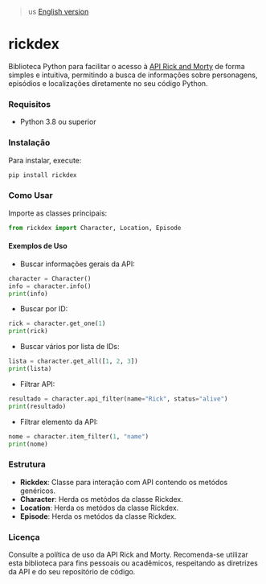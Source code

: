> us [English version](README_EN.md)

# rickdex

Biblioteca Python para facilitar o acesso à [API Rick and Morty](https://rickandmortyapi.com/) de forma simples e intuitiva, permitindo a busca de informações sobre personagens, episódios e localizações diretamente no seu código Python.

### Requisitos

- Python 3.8 ou superior

### Instalação

Para instalar, execute:

```bash
pip install rickdex
```

### Como Usar

Importe as classes principais:

```python
from rickdex import Character, Location, Episode
```

#### Exemplos de Uso

- Buscar informações gerais da API:

```python
character = Character()
info = character.info()
print(info)
```

- Buscar por ID:

```python
rick = character.get_one(1)
print(rick)
```

- Buscar vários por lista de IDs:

```python
lista = character.get_all([1, 2, 3])
print(lista)
```

- Filtrar API:

```python
resultado = character.api_filter(name="Rick", status="alive")
print(resultado)
```

- Filtrar elemento da API:

```python
nome = character.item_filter(1, "name")
print(nome)
```

### Estrutura

- **Rickdex**: Classe para interação com API contendo os metódos genéricos.
- **Character**: Herda os metódos da classe Rickdex.
- **Location**: Herda os metódos da classe Rickdex.
- **Episode**: Herda os metódos da classe Rickdex.

### Licença

Consulte a política de uso da API Rick and Morty. Recomenda-se utilizar esta biblioteca para fins pessoais ou acadêmicos, respeitando as diretrizes da API e do seu repositório de código.